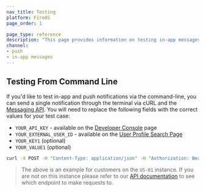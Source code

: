 ```yaml
---
nav_title: Testing
platform: FireOS
page_order: 1

page_type: reference
description: "This page provides information on testing in-app messages and push notificatsion via the command line."
channel: 
- push
- in-app messages
---
```

## Testing From Command Line

If you'd like to test in-app and push notifications via the command-line, you can send a single notification through the terminal via cURL and the [Messaging API][13]. You will need to replace the following fields with the correct values for your test case:

- `YOUR_API_KEY` - available on the [Developer Console][14] page
- `YOUR_EXTERNAL_USER_ID` - available on the [User Profile Search Page][15]
- `YOUR_KEY1` (optional)
- `YOUR_VALUE1` (optional)

```bash
curl -X POST -H "Content-Type: application/json" -H "Authorization: Bearer {{YOUR_API_KEY}}" -d "{\"external_user_ids\":[\"YOUR_EXTERNAL_USER_ID\"],\"messages\":{\"kindle_push\":{\"title\":\"Test push title\",\"alert\":\"Test push\",\"extra\":{\"YOUR_KEY1\":\"YOUR_VALUE1\"}}}}" https://rest.iad-01.braze.com/messages/send
```
>  The above is an example for customers on the `US-01` instance. If you are not on this instance please refer to our [API documentation][66] to see which endpoint to make requests to.

[13]: {{site.baseurl}}/developer_guide/rest_api/messaging/
[14]: https://dashboard-01.braze.com/app_settings/api_settings/
[15]: https://dashboard-01.braze.com/users/user_search/user-search/
[66]: {{site.baseurl}}/developer_guide/rest_api/messaging/#sending-messages-immediately-via-api-only
